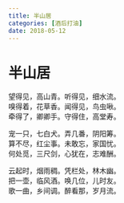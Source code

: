```yaml
---
title: 半山居
categories: [酒后打油]
date: 2018-05-12
---
```


# 半山居

望得见，高山青。听得见，细水流。  
嗅得着，花草香。闻得见，鸟虫啾。  
牵得了，卿卿手。守得住，高堂寿。

宠一只，七白犬。弄几番，阴阳筹。  
算不尽，红尘事。未敢忘，家国忧。  
何处觅，三尺剑，心犹在，志难酬。

云起时，烟雨稠。凭栏处，林木幽。  
把一壶，临风酒。唤几位，儿时友。  
歌一曲，乡间调。醉看那，岁月流。